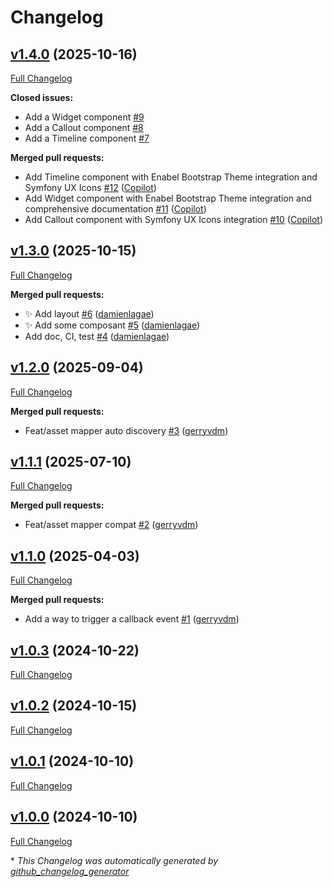 # Changelog

## [v1.4.0](https://github.com/enabel/ux/tree/v1.3.0) (2025-10-16)

[Full Changelog](https://github.com/enabel/ux/compare/v1.3.0...v1.4.0)

**Closed issues:**

- Add a Widget component [\#9](https://github.com/Enabel/ux/issues/9)
- Add a Callout component [\#8](https://github.com/Enabel/ux/issues/8)
- Add a Timeline component [\#7](https://github.com/Enabel/ux/issues/7)

**Merged pull requests:**

- Add Timeline component with Enabel Bootstrap Theme integration and Symfony UX Icons [\#12](https://github.com/Enabel/ux/pull/12) ([Copilot](https://github.com/apps/copilot-swe-agent))
- Add Widget component with Enabel Bootstrap Theme integration and comprehensive documentation [\#11](https://github.com/Enabel/ux/pull/11) ([Copilot](https://github.com/apps/copilot-swe-agent))
- Add Callout component with Symfony UX Icons integration [\#10](https://github.com/Enabel/ux/pull/10) ([Copilot](https://github.com/apps/copilot-swe-agent))

## [v1.3.0](https://github.com/enabel/ux/tree/v1.3.0) (2025-10-15)

[Full Changelog](https://github.com/enabel/ux/compare/v1.2.0...v1.3.0)

**Merged pull requests:**

- ✨ Add layout [\#6](https://github.com/Enabel/ux/pull/6) ([damienlagae](https://github.com/damienlagae))
- ✨ Add some composant [\#5](https://github.com/Enabel/ux/pull/5) ([damienlagae](https://github.com/damienlagae))
- Add doc, CI, test [\#4](https://github.com/Enabel/ux/pull/4) ([damienlagae](https://github.com/damienlagae))

## [v1.2.0](https://github.com/enabel/ux/tree/v1.2.0) (2025-09-04)

[Full Changelog](https://github.com/enabel/ux/compare/v1.1.1...v1.2.0)

**Merged pull requests:**

- Feat/asset mapper auto discovery [\#3](https://github.com/Enabel/ux/pull/3) ([gerryvdm](https://github.com/gerryvdm))

## [v1.1.1](https://github.com/enabel/ux/tree/v1.1.1) (2025-07-10)

[Full Changelog](https://github.com/enabel/ux/compare/v1.1.0...v1.1.1)

**Merged pull requests:**

- Feat/asset mapper compat [\#2](https://github.com/Enabel/ux/pull/2) ([gerryvdm](https://github.com/gerryvdm))

## [v1.1.0](https://github.com/enabel/ux/tree/v1.1.0) (2025-04-03)

[Full Changelog](https://github.com/enabel/ux/compare/v1.0.3...v1.1.0)

**Merged pull requests:**

- Add a way to trigger a callback event [\#1](https://github.com/Enabel/ux/pull/1) ([gerryvdm](https://github.com/gerryvdm))

## [v1.0.3](https://github.com/enabel/ux/tree/v1.0.3) (2024-10-22)

[Full Changelog](https://github.com/enabel/ux/compare/v1.0.2...v1.0.3)

## [v1.0.2](https://github.com/enabel/ux/tree/v1.0.2) (2024-10-15)

[Full Changelog](https://github.com/enabel/ux/compare/v1.0.1...v1.0.2)

## [v1.0.1](https://github.com/enabel/ux/tree/v1.0.1) (2024-10-10)

[Full Changelog](https://github.com/enabel/ux/compare/v1.0.0...v1.0.1)

## [v1.0.0](https://github.com/enabel/ux/tree/v1.0.0) (2024-10-10)

[Full Changelog](https://github.com/enabel/ux/compare/b916c974ed6c4dc810794a179d15af4ca1835d9b...v1.0.0)



\* *This Changelog was automatically generated by [github_changelog_generator](https://github.com/github-changelog-generator/github-changelog-generator)*
